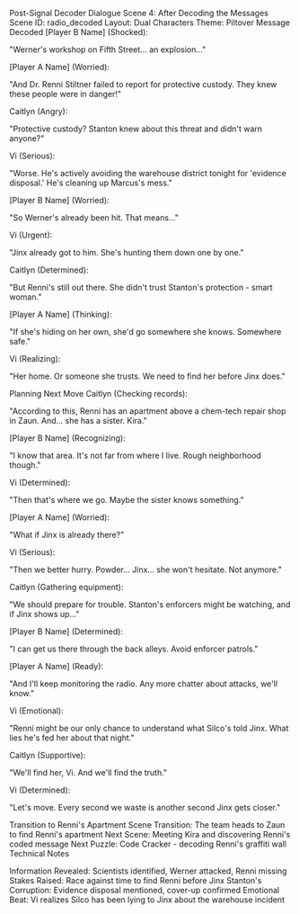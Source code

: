 Post-Signal Decoder Dialogue
Scene 4: After Decoding the Messages
Scene ID: radio_decoded
Layout: Dual Characters
Theme: Piltover
Message Decoded
[Player B Name] (Shocked):

"Werner's workshop on Fifth Street... an explosion..."

[Player A Name] (Worried):

"And Dr. Renni Stiltner failed to report for protective custody. They knew these people were in danger!"

Caitlyn (Angry):

"Protective custody? Stanton knew about this threat and didn't warn anyone?"

Vi (Serious):

"Worse. He's actively avoiding the warehouse district tonight for 'evidence disposal.' He's cleaning up Marcus's mess."

[Player B Name] (Worried):

"So Werner's already been hit. That means..."

Vi (Urgent):

"Jinx already got to him. She's hunting them down one by one."

Caitlyn (Determined):

"But Renni's still out there. She didn't trust Stanton's protection - smart woman."

[Player A Name] (Thinking):

"If she's hiding on her own, she'd go somewhere she knows. Somewhere safe."

Vi (Realizing):

"Her home. Or someone she trusts. We need to find her before Jinx does."

Planning Next Move
Caitlyn (Checking records):

"According to this, Renni has an apartment above a chem-tech repair shop in Zaun. And... she has a sister. Kira."

[Player B Name] (Recognizing):

"I know that area. It's not far from where I live. Rough neighborhood though."

Vi (Determined):

"Then that's where we go. Maybe the sister knows something."

[Player A Name] (Worried):

"What if Jinx is already there?"

Vi (Serious):

"Then we better hurry. Powder... Jinx... she won't hesitate. Not anymore."

Caitlyn (Gathering equipment):

"We should prepare for trouble. Stanton's enforcers might be watching, and if Jinx shows up..."

[Player B Name] (Determined):

"I can get us there through the back alleys. Avoid enforcer patrols."

[Player A Name] (Ready):

"And I'll keep monitoring the radio. Any more chatter about attacks, we'll know."

Vi (Emotional):

"Renni might be our only chance to understand what Silco's told Jinx. What lies he's fed her about that night."

Caitlyn (Supportive):

"We'll find her, Vi. And we'll find the truth."

Vi (Determined):

"Let's move. Every second we waste is another second Jinx gets closer."


Transition to Renni's Apartment
Scene Transition: The team heads to Zaun to find Renni's apartment
Next Scene: Meeting Kira and discovering Renni's coded message
Next Puzzle: Code Cracker - decoding Renni's graffiti wall
Technical Notes

Information Revealed: Scientists identified, Werner attacked, Renni missing
Stakes Raised: Race against time to find Renni before Jinx
Stanton's Corruption: Evidence disposal mentioned, cover-up confirmed
Emotional Beat: Vi realizes Silco has been lying to Jinx about the warehouse incident